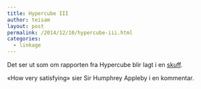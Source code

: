 ```yaml
---
title: Hypercube III
author: teisam
layout: post
permalink: /2014/12/10/hypercube-iii.html
categories:
  - linkage
---
```

Det ser ut som om rapporten fra Hypercube blir lagt i en [skuff][1].

«How very satisfying» sier Sir Humphrey Appleby i en kommentar.

 [1]: http://www.vg.no/sport/fotball/rosenborg/klubbene-vraker-toppfotball-rapporten/a/23352853/